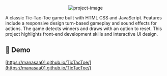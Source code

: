 <p align="center"><img src="https://socialify.git.ci/manasaa01/TicTacToe/image?font=Raleway&amp;language=1&amp;name=1&amp;pattern=Plus&amp;stargazers=1&amp;theme=Dark" alt="project-image"></p>

<p id="description">A classic Tic-Tac-Toe game built with HTML CSS and JavaScript. Features include a responsive design turn-based gameplay and sound effects for actions. The game detects winners and draws with an option to reset. This project highlights front-end development skills and interactive UI design.</p>

<h2>🚀 Demo</h2>

[https://manasaa01.github.io/TicTacToe/](https://manasaa01.github.io/TicTacToe/)
